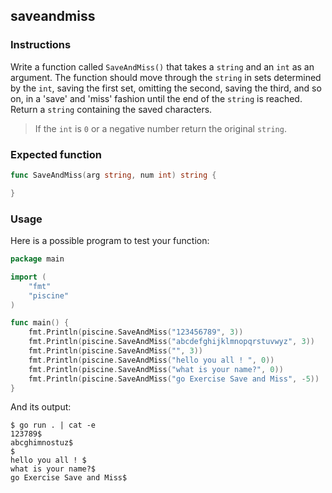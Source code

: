 ## saveandmiss

### Instructions

Write a function called `SaveAndMiss()` that takes a `string` and an `int` as an argument. The function should move through the `string` in sets determined by the `int`, saving the first set, omitting the second, saving the third, and so on, in a 'save' and 'miss' fashion until the end of the `string` is reached. Return a `string` containing the saved characters.

> If the `int` is `0` or a negative number return the original `string`.

### Expected function

```go
func SaveAndMiss(arg string, num int) string {

}
```
### Usage

Here is a possible program to test your function:

```go
package main

import (
	"fmt"
	"piscine"
)

func main() {
	fmt.Println(piscine.SaveAndMiss("123456789", 3))
	fmt.Println(piscine.SaveAndMiss("abcdefghijklmnopqrstuvwyz", 3))
	fmt.Println(piscine.SaveAndMiss("", 3))
	fmt.Println(piscine.SaveAndMiss("hello you all ! ", 0))
	fmt.Println(piscine.SaveAndMiss("what is your name?", 0))
	fmt.Println(piscine.SaveAndMiss("go Exercise Save and Miss", -5))
}
```

And its output:

```console
$ go run . | cat -e
123789$
abcghimnostuz$
$
hello you all ! $
what is your name?$
go Exercise Save and Miss$
```
